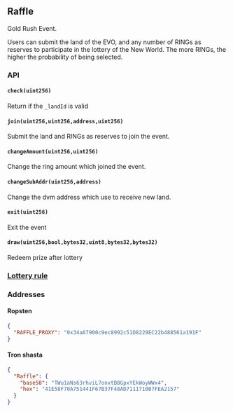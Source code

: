 ## Raffle

Gold Rush Event.  

Users can submit the land of the EVO, and any number of RINGs as reserves to participate in the lottery of the New World. The more RINGs, the higher the probability of being selected. 

### API

#### `check(uint256)`
Return if the `_landId` is valid

#### `join(uint256,uint256,address,uint256)`
Submit the land and RINGs as reserves to join the event. 

#### `changeAmount(uint256,uint256)`
Change the ring amount which joined the event.

#### `changeSubAddr(uint256,address)`
Change the dvm address which use to receive new land.

#### `exit(uint256)`
Exit the event

#### `draw(uint256,bool,bytes32,uint8,bytes32,bytes32)`
Redeem prize after lottery

### [Lottery rule](./Lottery-en.md)

### Addresses

#### Ropsten
```json
{
  "RAFFLE_PROXY": "0x34aA7900c9ec8992c51D8229EC22b488561a191F"
}
```

#### Tron shasta
```json
{
  "Raffle": {
  	"base58": "TWu1aNs63rhviL7onxtB8GpxYEkWoyWWx4",
	"hex": "41E58F70A751441F67B37F48AD7111710B7FEA2157"
  } 
}
```
